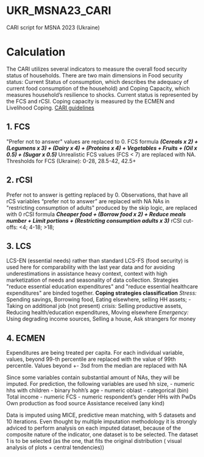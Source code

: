 # UKR_MSNA23_CARI
CARI script for MSNA 2023 (Ukraine)

# Calculation 
The CARI utilizes several indicators to measure the overall food security status of households.
There are two main dimensions in Food security status: Current Status of consumption, which 
describes the adequacy of current food consumption of the household) and Coping Capacity, 
which measures household’s resilience to shocks. Current status is represented by the FCS and 
rCSI. Coping capacity is measured by the ECMEN and Livelihood Coping. 
[CARI guidelines](https://resources.vam.wfp.org/data-analysis/quantitative/food-security/technical-guidance-for-the-consolidated-approach-for-reporting-indicators-of-food-security-cari)

## 1. FCS
"Prefer not to answer" values are replaced to 0.
FCS formula ***(Cereals x 2) + (Legumens x 3) + (Dairy x 4) + (Proteins x 4) + Vegetables + Fruits + (Oil x 0.5) + (Sugar x 0.5)***
Unrealistic FCS values (FCS < 7) are replaced with NA.
Thresholds for FCS (Ukraine): 0-28, 28.5-42, 42.5+

## 2. rCSI
Prefer not to answer is getting replaced by 0.
Observations, that have all rCS variables “prefer not to answer” are replaced with NA
NAs in "restricting consumption of adults" produced by the skip logic, are replaced with 0
rCSI formula ***Cheaper food + (Borrow food x 2) + Reduce meals number + Limit portions + (Restricting consumption adults x 3)***
rCSI cut-offs: <4; 4-18; >18;

## 3. LCS
LCS-EN (essential needs) rather than standard LCS-FS (food security) is used here for comparability with the last year data and for avoiding underestimations in assistance heavy context, context with high marketization of needs and seasonality of data collection.
Strategies "reduce essential education expenditures" and "reduce essential healthcare expenditures" are binded together.
**Coping strategies classification**
*Stress:* Spending savings, Borrowing food, Eating elsewhere, selling HH assets; -Taking on additional job (not present)
*crisis:* Selling productive assets, Reducing health/education expenditures, Moving elsewhere
*Emergency:* Using degrading income sources, Selling a house, Ask strangers for money

## 4. ECMEN
Expenditures are being treated per capita.
For each individual variable, values, beyond 99-th percentile are replaced with the value of 99th percentile.
Values beyond +- 3sd from the median are replaced with NA

Since some variables contain substantial amount of NAs, they will be imputed. For prediction, the following variables are used
hh size, - numeric
hhs with children - binary
hohh’s age - numeric
oblast - categorical (bin)
Total income - numeric
FCS - numeric
respondent’s gender
HHs with PwDs
Own production as food source
Assistance received (any kind)

Data is imputed using MICE, predictive mean matching, with 5 datasets and 10 iterations.
Even thought by multiple imputation methodology it is strongly adviced to perform analysis on each imputed dataset, because of the composite nature of the indicator, one dataset is to be selected. The dataset 1 is to be selected (as the one, that fits the original distribution ( visual analysis of plots + central tendencies))

